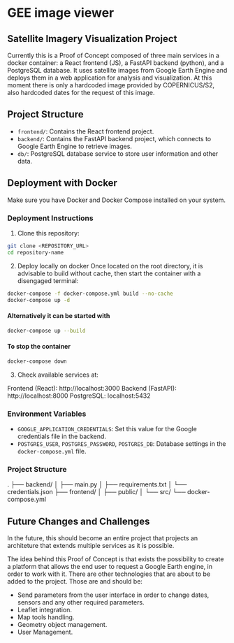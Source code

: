 # GEE image viewer

## Satellite Imagery Visualization Project

Currently this is a Proof of Concept composed of three main services in a docker container: a React frontend (JS), a FastAPI backend (python), and a PostgreSQL database. It uses satellite images from Google Earth Engine and deploys them in a web application for analysis and visualization. At this moment there is only a hardcoded image provided by COPERNICUS/S2, also hardcoded dates for the request of this image.

## Project Structure

- `frontend/`: Contains the React frontend project.
- `backend/`: Contains the FastAPI backend project, which connects to Google Earth Engine to retrieve images.
- `db/`: PostgreSQL database service to store user information and other data.

## Deployment with Docker

Make sure you have Docker and Docker Compose installed on your system.

### Deployment Instructions

1. Clone this repository:
```bash
git clone <REPOSITORY_URL>
cd repository-name
```
2. Deploy locally on docker
Once located on the root directory, it is advisable to build without cache, then start the container with a disengaged terminal:
```bash
docker-compose -f docker-compose.yml build --no-cache
docker-compose up -d
```
#### Alternatively it can be started with 
```bash
docker-compose up --build
```
#### To stop the container
```bash
docker-compose down
```
3. Check available services at:

Frontend (React): http://localhost:3000
Backend (FastAPI): http://localhost:8000
PostgreSQL: localhost:5432

### Environment Variables
- `GOOGLE_APPLICATION_CREDENTIALS`: Set this value for the Google credentials file in the backend.
- `POSTGRES_USER`, `POSTGRES_PASSWORD`, `POSTGRES_DB`: Database settings in the `docker-compose.yml` file.

### Project Structure
.
├── backend/
│   ├── main.py
│   ├── requirements.txt
│   └── credentials.json
├── frontend/
│   ├── public/
│   └── src/
└── docker-compose.yml


## Future Changes and Challenges

In the future, this should become an entire project that projects an architeture that extends multiple services as it is possible.

The idea behind this Proof of Concept is that exists the possibility to create a platform that allows the end user to request a Google Earth engine, in order to work with it. There are other technologies that are about to be added to the project. Those are and should be:

- Send parameters from the user interface in order to change dates, sensors and any other required parameters.
- Leaflet integration.
- Map tools handling.
- Geometry object management.
- User Management.

